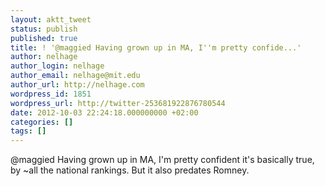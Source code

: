 ```yaml
---
layout: aktt_tweet
status: publish
published: true
title: ! '@maggied Having grown up in MA, I''m pretty confide...'
author: nelhage
author_login: nelhage
author_email: nelhage@mit.edu
author_url: http://nelhage.com
wordpress_id: 1851
wordpress_url: http://twitter-253681922876780544
date: 2012-10-03 22:24:18.000000000 +02:00
categories: []
tags: []
---
```

@maggied Having grown up in MA, I'm pretty confident it's basically true, by ~all the national rankings. But it also predates Romney.
